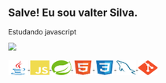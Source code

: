## Salve! Eu sou valter Silva.
 Estudando javascript

 <div>
  <a href="https://github.com/valterchess">
  <img height="180em" src="https://github-readme-stats.vercel.app/api/top-langs/?username=valterchess&layout=compact&langs_count=7&theme=dark"/>
</div>
<div style="display: inline_block" style="background: #3F3FBF"><br>
  <img align="center" alt="Valter-java" height="30" width="40" src="https://raw.githubusercontent.com/devicons/devicon/master/icons/java/java-original.svg">
  <img align="center" alt="Valter-js" height="30" width="40" src="https://raw.githubusercontent.com/devicons/devicon/master/icons/javascript/javascript-plain.svg">
  <img align="center" alt="Valter-spring" height="30" width="40" src="https://raw.githubusercontent.com/devicons/devicon/master/icons/spring/spring-original.svg">
  <img align="center" alt="Valter-HTML" height="30" width="40" src="https://raw.githubusercontent.com/devicons/devicon/master/icons/html5/html5-original.svg">
  <img align="center" alt="Valter-CSS" height="30" width="40" src="https://raw.githubusercontent.com/devicons/devicon/master/icons/css3/css3-original.svg">
  <img align="center" alt="Valter-sql" height="30" width="40" src="https://raw.githubusercontent.com/devicons/devicon/master/icons/mysql/mysql-original.svg">
  <img align="center" alt="Valter-sql" height="30" width="40" src="https://raw.githubusercontent.com/devicons/devicon/master/icons/git/git-original.svg">
</div>
